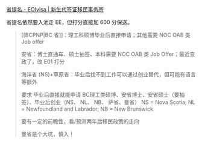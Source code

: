 ---
---

[省提名 - EOIvisa | 新生代签证移民事务所](https://eoivisa.com/pnp/)

省提名依然要入池走 EE，但打分直接加 600 分保送。


> [[BCPNP|BC 省]]：理工科硕博毕业后直接申请；其他需要 NOC OAB 类 Job offer
> 
> 安省：博士直通车、硕士抽签、本科需要 NOC OAB 类 Job Offer；最近变政了，改 E01 打分
> 
> 海洋省 (NS)+草原省：毕业后找不到工作可以通过创业替代，但可能有语言等额外
> 
> 要求
> 毕业后直接就能申请
> 	BC理工类硕博、安省博士、安省硕士（要抽签）、毕业后创业（NS、 NL、 NB、 萨省、曼省）
> 	NS = Nova Scotia; NL = Newfoundland and Labrador; NB = New Brunswick
> 
> 要有一定的前瞻性，看/预测两年后移民政策的走向
> 
> 曼省是个大坑，慎入！
> [](https://youtu.be/QUAr-3NcNxE?t=541)

